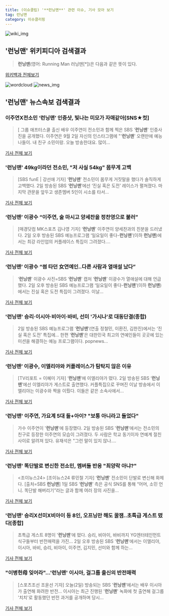 ```yaml
---
title: (이슈클립) '**런닝맨**' 관련 이슈, 기사 모아 보기
tag: 런닝맨
category: 이슈클리핑
---
```

![wiki_img](https://user-images.githubusercontent.com/42597476/44503234-41136a80-a6d0-11e8-9071-6fc6418eafe4.png)
## **'**런닝맨**'** 위키피디아 검색결과
>**런닝맨**(영어: Running Man 러닝맨[*])은 다음과 같은 뜻이 있다.

<a href="https://ko.wikipedia.org/wiki/런닝맨" target="_blank">위키백과 전체보기</a>

![wordcloud](https://s3.ap-northeast-2.amazonaws.com/lyrics101-wordcloud/2018-09-02-1535889480.png)
![news_img](https://user-images.githubusercontent.com/42597476/44507050-1206f400-a6e4-11e8-8d98-7ffbfebb353f.png)
## **'**런닝맨**'** 뉴스속보 검색결과
### 이주연X전소민 ‘**런닝맨**’ 인증샷, 빛나는 미모가 자매같아[SNS★컷]

>[ 그룹 애프터스쿨 출신 배우 이주연이 전소민과 함께 찍은 SBS '**런닝맨**' 인증사진을 공개했다. 이주연은 9월 2일 자신의 인스타그램에 "'**런닝맨**' 오랜만에 예능 나들이. 내 친구 소민이랑. 오늘 방송한대요. 많이...

<a href="http://www.newsen.com/news_view.php?uid=201809021156311110" target="_blank">기사 전체 보기</a>

### '**런닝맨**' 49kg이라던 전소민, "저 사실 54kg" 몸무게 고백

>[SBS funE | 강선애 기자] ‘**런닝맨**’ 전소민이 몸무게 거짓말을 했다가 솔직하게 고백했다. 2일 방송된 SBS ‘**런닝맨**’에선 ‘진실 혹은 도전’ 레이스가 펼쳐졌다. 마지막 관문을 앞두고 생존멤버 5인이 시소를 타서...

<a href="http://sbsfune.sbs.co.kr/news/news_content.jsp?article_id=E10009195223" target="_blank">기사 전체 보기</a>

### ‘**런닝맨**’ 이광수 “이주연, 술 마시고 양세찬을 정찬영으로 불러”

>[매경닷컴 MK스포츠 김나영 기자] ‘**런닝맨**’ 이주연이 양세찬과의 친분을 드러냈다. 2일 오후 방송된 SBS 예능프로그램 ‘일요일이 좋다-**런닝맨**’(이하 **런닝맨**)에서는 최강 라인업의 커플레이스 특집이 그려졌다....

<a href="http://sports.mk.co.kr/view.php?year=2018&no=552484" target="_blank">기사 전체 보기</a>

### ‘**런닝맨**’ 이광수 “썸 타던 女연예인..다른 사람과 열애설 났다”

>‘**런닝맨**’ 이광수 사진=SBS ‘**런닝맨**’ 캡처 ‘**런닝맨**’ 이광수가 열애설에 대해 언급했다. 2일 오후 방송된 SBS 예능프로그램 ‘일요일이 좋다-**런닝맨**’(이하 **런닝맨**)에서는 진실 혹은 도전 특집이 그려졌다. 이날...

<a href="http://star.mbn.co.kr/view.php?year=2018&no=552442&refer=portal" target="_blank">기사 전체 보기</a>

### '**런닝맨**' 승리·이시아·비아이·바비, 선미 '가시나'로 대동단결(종합)

>2일 방송된 SBS 예능프로그램 ‘**런닝맨**’(연출 정철민, 이환진, 김한진)에서는 ‘진실 혹은 도전’ 특집에... 한편 ‘**런닝맨**’은 대한민국 최고의 연예인들이 곳곳에 있는 미션을 해결하는 예능 프로그램이다. popnews...

<a href="http://biz.heraldcorp.com/view.php?ud=201809021754455225254_1" target="_blank">기사 전체 보기</a>

### ‘**런닝맨**’ 이광수, 이엘리야와 커플레이스가 탐탁지 않은 이유

>[TV리포트 = 이혜미 기자] ‘**런닝맨**’에 이엘리야가 떴다. 2일 방송된 SBS ‘**런닝맨**’에선 이엘리야가 게스트로 출연했다. 커플특집으로 꾸며진 이날 방송에서 이엘리야는 이광수와 짝을 이뤘다. 이들은 같은 소속사에서...

<a href="http://www.tvreport.co.kr/?c=news&m=newsview&idx=1077843" target="_blank">기사 전체 보기</a>

### '**런닝맨**' 이주연, 가요계 5대 돌+아이? "보통 아니라고 들었다"

>가수 이주연이 '**런닝맨**'에 등장했다. 2일 방송된 SBS '**런닝맨**'에서는 전소민의 친구로 등장한 이주연의 모습이 그려졌다. 두 사람은 학교 동기이자 연예계 절친 사이로 알려져 있다. 유재석은 "그런 말이 있지 않나....

<a href="http://sports.hankooki.com/lpage/entv/201809/sp20180902184459136660.htm" target="_blank">기사 전체 보기</a>

### '**런닝맨**' 똑단발로 변신한 전소민, 멤버들 반응 "최양락 아냐?"

><조이뉴스24> [조이뉴스24 류민철 기자] ‘**런닝맨**’ 전소민이 단발로 변신해 화제다. [출처=SBS **런닝맨**] 1일 SBS ‘**런닝맨**’ 측은 공식 SNS를 통해 “어머, 소민 언니. 똑단발 해버리기”라는 글과 함께 여러 장의 사진을...

<a href="http://joynews.inews24.com/php/news_view.php?g_menu=700200&g_serial=1122487&rrf=nv" target="_blank">기사 전체 보기</a>

### '**런닝맨**' 승리X선미X비아이 등 8인, 오프닝만 해도 꿀잼..초특급 게스트 떴다[종합]

> 초특급 게스트 8명이 '**런닝맨**'에 떴다. 승리, 비아이, 바비까지 YG엔터테인먼트 식구들부터 반전매력을 가진... 2일 오후 방송된 SBS '**런닝맨**'에서는 이엘리야, 이시아, 바비, 승리, 비아이, 이주연, 김지민, 선미와 함께 하는...

<a href="http://www.osen.co.kr/article/G1110980688" target="_blank">기사 전체 보기</a>

### "이병헌母 잊어라"…'**런닝맨**' 이시아, 걸그룹 출신의 반전매력

>[스포츠조선 조윤선 기자] 오늘(2일) 방송되는 SBS '**런닝맨**'에서는 배우 이시아가 출연해 화려한 반전... 이시아는 최근 진행된 '**런닝맨**' 녹화에 첫 출연해 걸그룹 '치치'로 활동했던 반전 과거를 공개하며 당시...

<a href="http://sports.chosun.com/news/ntype.htm?id=201809020100010280000711&servicedate=20180902" target="_blank">기사 전체 보기</a>


